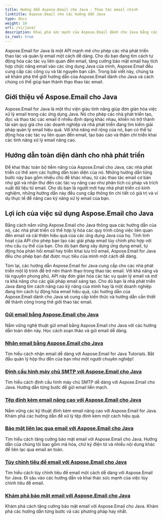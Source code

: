 ```yaml
---
title: Hướng dẫn Aspose.Email cho Java - Thao tác email chính
linktitle: Aspose.Email cho các hướng dẫn Java
type: docs
weight: 10
url: /vi/java/
description: Khai phá sức mạnh của Aspose.Email dành cho Java bằng các hướng dẫn toàn diện. Tìm hiểu thao tác, quản lý email và hơn thế nữa.
is_root: true
---
```


Aspose.Email for Java là một API mạnh mẽ cho phép các nhà phát triển thao tác và quản lý email một cách dễ dàng. Cho dù bạn đang tìm cách tự động hóa các tác vụ liên quan đến email, tăng cường bảo mật email hay tích hợp chức năng email vào các ứng dụng Java của mình, Aspose.Email đều cung cấp các công cụ và tài nguyên bạn cần. Trong bài viết này, chúng ta sẽ khám phá thế giới hướng dẫn của Aspose.Email dành cho Java và cách chúng có thể giúp bạn thành thạo thao tác email.

## Giới thiệu về Aspose.Email cho Java

Aspose.Email for Java là một thư viện giàu tính năng giúp đơn giản hóa việc xử lý email trong các ứng dụng Java. Nó cho phép các nhà phát triển tạo, đọc và thao tác các email ở nhiều định dạng khác nhau, khiến nó trở thành tài sản quý giá cho các doanh nghiệp và nhà phát triển đang tìm kiếm giải pháp quản lý email hiệu quả. Với khả năng mở rộng của nó, bạn có thể tự động hóa các tác vụ liên quan đến email, tạo báo cáo và thậm chí triển khai các tính năng xử lý email nâng cao.

## Hướng dẫn toàn diện dành cho nhà phát triển

Để khai thác toàn bộ tiềm năng của Aspose.Email cho Java, các nhà phát triển có thể xem các hướng dẫn toàn diện của nó. Những hướng dẫn từng bước này bao gồm nhiều chủ đề khác nhau, từ các thao tác email cơ bản như gửi và nhận thư đến các tác vụ nâng cao như phân tích cú pháp và trích xuất dữ liệu từ email. Cho dù bạn là người mới hay nhà phát triển có kinh nghiệm, những hướng dẫn này đều cung cấp thông tin chi tiết có giá trị và ví dụ thực tế để nâng cao kỹ năng xử lý email của bạn.

## Lợi ích của việc sử dụng Aspose.Email cho Java

Bằng cách nắm vững Aspose.Email cho Java thông qua các hướng dẫn của nó, các nhà phát triển có thể hợp lý hóa các quy trình công việc liên quan đến email và cải thiện hiệu quả của các ứng dụng Java của họ. Tính linh hoạt của API cho phép bạn tạo các giải pháp email tùy chỉnh phù hợp với nhu cầu cụ thể của bạn. Cho dù bạn đang xây dựng ứng dụng email, tự động hóa phản hồi email hay triển khai lưu trữ email, Aspose.Email for Java đều cho phép bạn đạt được mục tiêu của mình một cách dễ dàng.

Tóm lại, các hướng dẫn Aspose.Email for Java cung cấp cho các nhà phát triển một lộ trình để trở nên thành thạo trong thao tác email. Với khả năng và tài nguyên phong phú, API này đơn giản hóa các tác vụ quản lý email và mở ra khả năng cho các giải pháp email sáng tạo. Cho dù bạn là nhà phát triển Java đang tìm cách nâng cao kỹ năng của mình hay là một doanh nghiệp đang tìm cách tự động hóa email hiệu quả, các hướng dẫn của Aspose.Email dành cho Java sẽ cung cấp kiến thức và hướng dẫn cần thiết để thành công trong thế giới thao tác email.

### [Gửi email bằng Aspose.Email cho Java](./sending-emails/)
Nắm vững nghệ thuật gửi email bằng Aspose.Email cho Java với các hướng dẫn toàn diện này. Học cách soạn thảo và gửi email dễ dàng.
### [Nhận email bằng Aspose.Email cho Java](./receiving-emails/)
Tìm hiểu cách nhận email dễ dàng với Aspose.Email for Java Tutorials. Bắt đầu quản lý hộp thư đến của bạn như một người chuyên nghiệp!
### [Định cấu hình máy chủ SMTP với Aspose.Email cho Java](./configuring-smtp-servers/)
Tìm hiểu cách định cấu hình máy chủ SMTP dễ dàng với Aspose.Email cho Java. Hướng dẫn từng bước để gửi email liền mạch.
### [Tệp đính kèm email nâng cao với Aspose.Email cho Java](./advanced-email-attachments/)
Nắm vững các kỹ thuật đính kèm email nâng cao với Aspose.Email for Java. Khám phá các hướng dẫn để xử lý tệp đính kèm một cách hiệu quả.
### [Bảo mật liên lạc qua email với Aspose.Email cho Java](./securing-email-communications/)
Tìm hiểu cách tăng cường bảo mật email với Aspose.Email cho Java. Hướng dẫn của chúng tôi bao gồm mã hóa, chữ ký điện tử và nhiều nội dung khác để liên lạc qua email an toàn.
### [Tùy chỉnh tiêu đề email với Aspose.Email cho Java](./customizing-email-headers/)
Tìm hiểu cách tùy chỉnh tiêu đề email một cách dễ dàng với Aspose.Email for Java. Đi sâu vào các hướng dẫn và khai thác sức mạnh của việc tùy chỉnh tiêu đề email.
### [Khám phá bảo mật email với Aspose.Email cho Java](./exploring-email-security/)
Khám phá cách tăng cường bảo mật email với Aspose.Email cho Java. Khám phá các hướng dẫn từng bước và các phương pháp hay nhất.